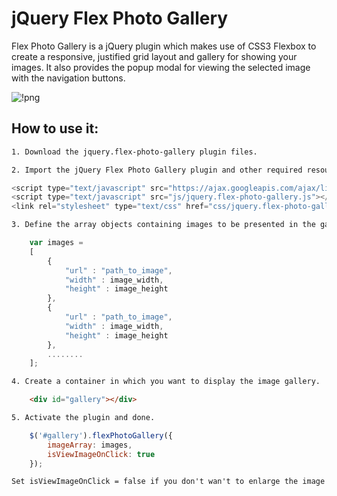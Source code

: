 # jQuery Flex Photo Gallery
Flex Photo Gallery is a jQuery plugin which makes use of CSS3 Flexbox to create a responsive, justified grid layout and gallery for showing your images. It also provides the popup modal for viewing the selected image with the navigation buttons.

![!png](https://raw.githubusercontent.com/shubham-thakare/jquery.flex-photo-gallery/master/example/screenshots/Flex%20Gallery%20Desktop.PNG)

## How to use it:
```xml
1. Download the jquery.flex-photo-gallery plugin files.
```

```xml
2. Import the jQuery Flex Photo Gallery plugin and other required resources into your html document.
```
```javascript
<script type="text/javascript" src="https://ajax.googleapis.com/ajax/libs/jquery/2.1.3/jquery.min.js"></script>
<script type="text/javascript" src="js/jquery.flex-photo-gallery.js"></script>
<link rel="stylesheet" type="text/css" href="css/jquery.flex-photo-gallery.css"/>
```

```xml
3. Define the array objects containing images to be presented in the gallery.
```
```javascript
	var images =
	[
		{
			"url" : "path_to_image",
			"width" : image_width,
			"height" : image_height
		},
		{
			"url" : "path_to_image",
			"width" : image_width,
			"height" : image_height
		},
		........
	];
```

```xml
4. Create a container in which you want to display the image gallery.
```
```html
	<div id="gallery"></div>
```
  
```xml
5. Activate the plugin and done.
```
```javascript
	$('#gallery').flexPhotoGallery({
		imageArray: images,
		isViewImageOnClick: true
	});
```

```xml
Set isViewImageOnClick = false if you don't wan't to enlarge the image on click event. Default value is true.
```
```
